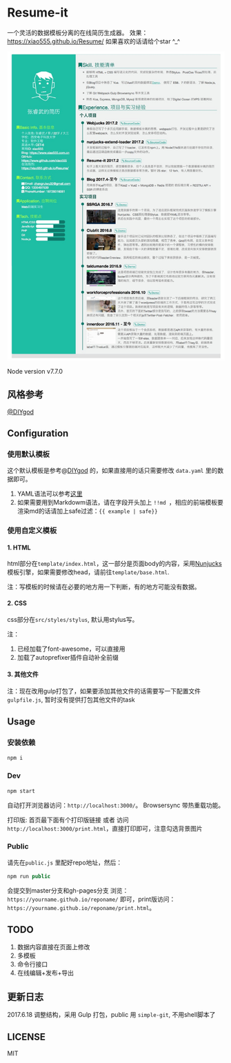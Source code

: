 Resume-it
======

一个灵活的数据模板分离的在线简历生成器。
效果：https://xiao555.github.io/Resume/
如果喜欢的话请给个star ^_^

![](./resume.jpg)

Node version v7.7.0

## 风格参考

[@DIYgod](http://html.love/)

## Configuration

### 使用默认模板

这个默认模板是参考@[DIYgod](http://html.love/) 的，如果直接用的话只需要修改 `data.yaml` 里的数据即可。

1. YAML语法可以参考[这里](http://www.ruanyifeng.com/blog/2016/07/yaml.html)
2. 如果需要用到Markdowm语法，请在字段开头加上 `!!md `，相应的前端模板要渲染md的话请加上safe过滤：`{{ example | safe}}`

### 使用自定义模板

#### 1. HTML
html部分在`template/index.html`，这一部分是页面body的内容，采用[Nunjucks](https://mozilla.github.io/nunjucks/)模板引擎，如果需要修改head，请前往`template/base.html`.

注：写模板的时候请在必要的地方用一下判断，有的地方可能没有数据。

#### 2. CSS

css部分在`src/styles/stylus`, 默认用stylus写。

注：
1. 已经加载了font-awesome，可以直接用
2. 加载了autoprefixer插件自动补全前缀

#### 3. 其他文件

注：现在改用gulp打包了，如果要添加其他文件的话需要写一下配置文件`gulpfile.js`, 暂时没有提供打包其他文件的task

## Usage

### 安装依赖

```javascript
npm i
```

### Dev

```javascript
npm start
```
自动打开浏览器访问：`http://localhost:3000/`。 Browsersync 带热重载功能。

打印版: 首页最下面有个打印版链接 或者 访问 `http://localhost:3000/print.html`，直接打印即可，注意勾选背景图片

### Public

请先在`public.js` 里配好repo地址，然后：

```javascript
npm run public
```
会提交到master分支和gh-pages分支
浏览：`https://yourname.github.io/reponame/` 即可，print版访问：`https://yourname.github.io/reponame/print.html`。

## TODO

1. 数据内容直接在页面上修改
2. 多模板
3. 命令行接口
4. 在线编辑+发布+导出

## 更新日志

2017.6.18
  调整结构，采用 Gulp 打包，public 用 `simple-git`, 不用shell脚本了

## LICENSE

MIT
